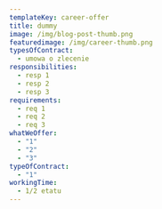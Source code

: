 ```yaml
---
templateKey: career-offer
title: dummy
image: /img/blog-post-thumb.png
featuredimage: /img/career-thumb.png
typesOfContract:
  - umowa o zlecenie
responsibilities:
  - resp 1
  - resp 2
  - resp 3
requirements:
  - req 1
  - req 2
  - req 3
whatWeOffer:
  - "1"
  - "2"
  - "3"
typeOfContract:
  - "1"
workingTime:
  - 1/2 etatu
---
```

